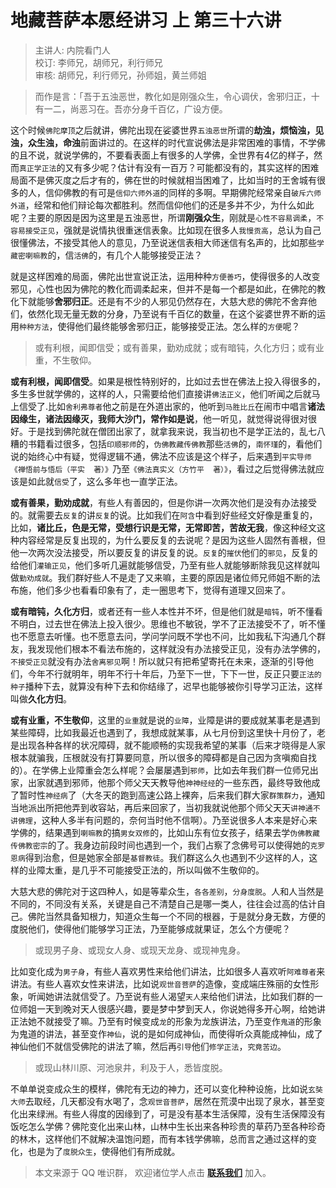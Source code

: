 # 地藏菩萨本愿经讲习 上 第三十六讲

> 主讲人: 内院看门人 <br />
> 校订: 李师兄，胡师兄，利行师兄 <br />
> 审核: 胡师兄，利行师兄，孙师姐，黄兰师姐 <br />

> 而作是言：「吾于五浊恶世，教化如是刚强众生，令心调伏，舍邪归正，十有一二，尚恶习在。吾亦分身千百亿，广设方便。

这个时候`佛陀摩顶`之后就讲，佛陀出现在娑婆世界`五浊恶世`所谓的**劫浊，烦恼浊，见浊，众生浊，命浊**前面讲过的。在这样的时代宣说佛法是非常困难的事情，不学佛的且不说，就说学佛的，不要看表面上有很多的人学佛，全世界有4亿的样子，然而`真正学正法`的又有多少呢？估计有没有一百万？可能都没有的，其实这样的困难局面不是佛灭度之后才有的，佛在世的时候就相当困难了，比如当时的王舍城有很多的人，信仰佛教的有可是`信仰六师外道`的同样的多啊。早期佛陀经常亲自`破斥六师外道`，经常和他们辩论每次都胜利。然而信仰他们的还是多并不少，为什么如此呢？主要的原因是因为这里是五浊恶世，所谓**刚强众生**，刚就是`心性不容易调柔`，`不容易接受正见`，强就是说情执很重迷信表象。比如现在很多人`我慢贡高`，总认为自己很懂佛法，不接受其他人的意见，乃至说迷信表相大师迷信有名声的，比如那些`学藏密喇嘛教`的，信`活佛`的，有几个人能够接受正法？

就是这样困难的局面，佛陀出世宣说正法，运用种种`方便善巧`，使得很多的人改变邪见，心性也因为佛陀的教化而调柔起来，但并不是每一个都是如此，在佛陀的教化下就能够**舍邪归正**。还是有不少的人邪见仍然存在，大慈大悲的佛陀不舍弃他们，依然化现无量无数的分身，乃至说有千百亿的数量，在这个娑婆世界不断的运用`种种方法`，使得他们最终能够舍邪归正，能够接受正法。怎么样的`方便`呢？
  
> 或有利根，闻即信受；或有善果，勤劝成就；或有暗钝，久化方归；或有业重，不生敬仰。

**或有利根，闻即信受**。如果是根性特别好的，比如过去世在佛法上投入得很多的，多生多世就学佛的，这样的人，只需要给他们直接讲`佛法正义`，他们听闻之后就马上信受了.比如`舍利弗尊者`他之前是在外道出家的，他听到`马胜比丘`在闹市中唱言**诸法因缘生，诸法因缘灭，我师大沙门，常作如是说**，他一听见，就觉得说得很对很好。于是找到佛陀就在僧团出家了，就拿我来说，我当初也不是学正法的，乱七八糟的书籍看过很多，包括`印顺邪师`的，`伪佛教藏传佛教`那些`活佛`的，`南怀瑾`的，看他们说的始终心中有疑，觉得逻辑不通，佛法不应该是这个样子，后来遇到`平实导师` `《禅悟前与悟后（平实  著）》`乃至`《佛法真实义（方竹平  著）》`，看过之后觉得佛法就应该是如此就`信受`了，这么多年也一直学正法。

**或有善果，勤劝成就**，有些人有善因的，但是你讲一次两次他们是没有办法接受的。就需要去`反复`的讲`反复`的说。比如我们在`阿含`中看到好些经文好像是重复的，比如，**诸比丘，色是无常，受想行识是无常，无常即苦，苦故无我**，像这种经文这种内容经常是反复出现的，为什么要反复的去说呢？是因为这些人固然有善根，但他一次两次没法接受，所以要反复的讲反复的说。`反复`的`摧伏`他们的`邪见`，反复的给他们`灌输正见`，他们多听几遍就能够信受，乃至有些人就能够断除我见这样就叫做`勤劝成就`。我们群好些人不是走了又来嘛，主要的原因是诸位师兄师姐不断的法布施，他们多少也看看印象有了，走一圈思考下，觉得有道理又回来了。

**或有暗钝，久化方归**，或者还有一些人本性并不坏，但是他们就是`暗钝`，听不懂看不明白，过去世在佛法上投入很少。思维也不敏锐，学不了正法接受不了，听不懂也不愿意去听懂。也不愿意去问，学问学问既不学也不问，比如我私下沟通几个群友，我发现他们根本不看法布施的，这样就没有办法接受正见，没有办法学佛的，`不接受正见`就没有办法`舍离邪见`啊！所以就只有把希望寄托在未来，逐渐的引导他们，今年不行就明年，明年不行十年后，乃至下一世，下下一世，反正只要`正法的种子`播种下去，就算没有种下去和你结缘了，迟早也能够被你引导学习正法，这样叫做**久化方归**。

**或有业重，不生敬仰**，这里的`业重`就是说的`业障`，业障是讲的要成就某事老是遇到某些障碍，比如我最近也遇到了，我想成就某事，从七月份到这里快十月份了，老是出现各种各样的状况障碍，就不能顺畅的实现我希望的某事（后来才晓得是人家根本就骗我，压根就没有打算要同意，所以很多的障碍都是自己因为贪嗔痴自找的）。在学佛上业障重会怎么样呢？会屡屡遇到`邪师`，比如去年我们群一位师兄出家，出家就遇到邪师，他那个师父天天教导他`神神经经`的一些东西，最终导致他成了暂时性`神经病`了（大冬天的跑到高速公路上裸奔，后来我们群大家`群策群力`，通知当地派出所把他弄到收容站，再后来回家了，当初我就说他那个师父天天`讲神通不讲佛理`，这种人多半有问题的，奈何当时他不信啊）。乃至说很多人本来是好心来学佛的，结果遇到`喇嘛教`的搞`男女双修`的，比如山东有位女孩子，结果去学`伪佛教藏传佛教密宗`的了。我身边前段时间也遇到一个，我们占察了念佛号可以使得她的`克罗恩病`得到治愈，但是她家全部是`基督教徒`。我们群这么久也遇到不少这样的人，这样的业障太重，是几乎不可能接受正法的，所以叫做不生敬仰的。

大慈大悲的佛陀对于这四种人，如是等辈众生，`各各差别`，`分身度脱`。人和人当然是不同的，不同没有关系，关键是自己不清楚自己是哪一类人，往往会过高的估计自己。佛陀当然具备知根力，知道众生每一个不同的根器，于是就分身无数，方便的度脱他们，使得他们能够学习正法，乃至能够成就果证，怎么个方便呢？

> 或现男子身、或现女人身、或现天龙身、或现神鬼身。

比如变化成为`男子身`，有些人喜欢男性来给他们讲法，比如很多人喜欢听`阿难尊者`来讲法。有些人喜欢女性来讲法，比如说`观世音菩萨`的造像，变成端庄殊丽的女性形象，听闻她讲法就信受了。乃至说有些人渴望`天人`来给他们讲法，比如我们群的一位师姐一天到晚对天人很感兴趣，要是梦中梦到天人，你说她得多开心啊，给她讲正法她不就接受了嘛。乃至有时候变成`龙`的形象为龙族讲法，乃至变作`鬼道`的形象为鬼道的讲法，甚至变作`神仙`，说的是如何成神仙，而使得听众真能成神仙，成了神仙他们不就信受佛陀的讲法了嘛，然后再`引导`他们`修学正法`，`究竟苦边`。

> 或现山林川原、河池泉井，利及于人，悉皆度脱。

不单单说变成众生的模样，佛陀有无边的神力，还可以变化种种设施，比如说`玄奘大师`去取经，几天都没有水喝了，念`观世音菩萨`，居然在荒漠中出现了泉水，甚至变化出来绿洲。有些人得度的因缘到了，可是没有基本生活保障，没有生活保障没有饭吃怎么学佛？佛陀变化出来山林，山林中生长出来各种珍贵的草药乃至各种珍奇的林木，这样他们不就解决温饱问题，而有本钱学佛嘛，总而言之通过这样的变化，也是为了`度脱众生`，使得他们有所成就。

> 本文来源于 QQ 唯识群， 欢迎诸位学人点击 **[联系我们](https://mp.weixin.qq.com/s/lZCfWjmLjgNR165Tx4_bCQ)** 加入。
